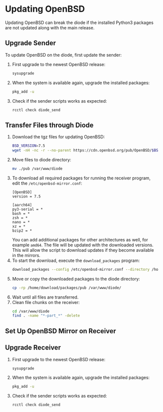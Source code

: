 # Updating OpenBSD

Updating OpenBSD can break the diode if the installed Python3 packages are not updated along with the main release.

## Upgrade Sender

To update OpenBSD on the diode, first update the sender:

1. First upgrade to the newest OpenBSD release:
   ```sh
   sysupgrade
   ```
1. When the system is available again, upgrade the installed packages:
   ```sh
   pkg_add -u
   ```
1. Check if the sender scripts works as expected:
   ```sh
   rcctl check diode_send
   ```

## Transfer Files through Diode

1. Download the tgz files for updating OpenBSD:
   ```sh
   BSD_VERSION=7.5
   wget -nH -nc -r --no-parent https://cdn.openbsd.org/pub/OpenBSD/$BSD_VERSION/arm65/ -R "index.html*" --reject iso,img
   ```
1. Move files to diode directory:
   ```sh
   mv ./pub /var/www/diode
   ```
1. To download all required packages for running the receiver program, edit the `/etc/openbsd-mirror.conf`:
   ```
   [OpenBSD]
   version = 7.5

   [aarch64]
   py3-serial = *
   bash = *
   zsh = *
   nano = *
   xz = *
   bzip2 = *
   ```
   You can add additional packages for other architectures as well, for example `amd64`. The file will be updated with the downloaded versions. This will allow the script to download updates if they become available in the mirrors.
1. To start the download, execute the `download_packages` program:
   ```sh
   download_packages --config /etc/openbsd-mirror.conf --directory /home/download/packages
   ```
1. Move or copy the downloaded packages to the diode directory:
   ```sh
   cp -rp /home/download/packages/pub /var/www/diode/
   ```
1. Wait until all files are transferred.
1. Clean file chunks on the receiver:
   ```sh
   cd /var/www/diode
   find . -name "*-part_*" -delete
   ```

## Set Up OpenBSD Mirror on Receiver

## Upgrade Receiver
1. First upgrade to the newest OpenBSD release:
   ```sh
   sysupgrade
   ```
1. When the system is available again, upgrade the installed packages:
   ```sh
   pkg_add -u
   ```
1. Check if the sender scripts works as expected:
   ```sh
   rcctl check diode_send
   ```
